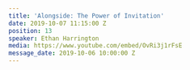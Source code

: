 ```yaml
---
title: 'Alongside: The Power of Invitation'
date: 2019-10-07 11:15:00 Z
position: 13
speaker: Ethan Harrington
media: https://www.youtube.com/embed/OvRi3j1rFsE
message_date: 2019-10-06 10:00:00 Z
---
```


